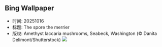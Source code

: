 ## Bing Wallpaper
- 时间: 20251016
- 标题: The spore the merrier
- 版权: Amethyst laccaria mushrooms, Seabeck, Washington (© Danita Delimont/Shutterstock)
![](https://cn.bing.com/th?id=OHR.AmethystLaccaria_EN-US0640413961_UHD.jpg&rf=LaDigue_UHD.jpg&pid=hp&w=3840&h=2160&rs=1&c=4)
